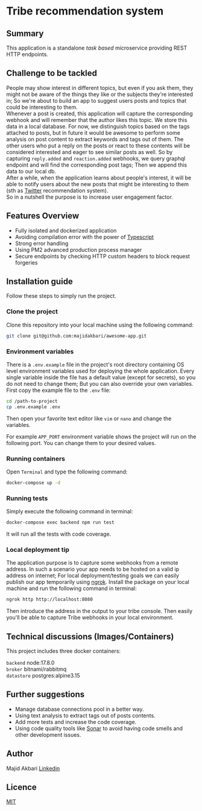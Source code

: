 # Tribe recommendation system

## Summary
This application is a standalone _task based_ microservice providing REST HTTP endpoints.

## Challenge to be tackled
People may show interest in different topics, but even if you ask them, they might not be aware of the things they like
or the subjects they're interested in; So we're about to build an app to suggest users posts and topics that could be interesting to them.  
Whenever a post is created, this application will capture the corresponding webhook and will remember that the author likes this topic. 
We store this data in a local database. For now, we distinguish topics based on the tags attached to posts, but in future it would be awesome to perform some analysis on post content to extract keywords and tags out of them. 
The other users who put a reply on the posts or react to these contents will be considered interested and eager to see similar posts as well. So by capturing `reply.added` and `reaction.added` webhooks, we query graphql endpoint and 
will find the corresponding post tags; Then we append this data to our local db.  
After a while, when the application learns about people's interest, it will be able to notify users about the new posts that might be interesting to them (sth as [Twitter](https://twitter.com/) recommendation system).  
So in a nutshell the purpose is to increase user engagement factor.

## Features Overview
* Fully isolated and dockerized application
* Avoiding compilation error with the power of [Typescript](https://www.typescriptlang.org/)
* Strong error handling
* Using PM2 advanced production process manager
* Secure endpoints by checking HTTP custom headers to block request forgeries

## Installation guide
Follow these steps to simply run the project.

### Clone the project
Clone this repository into your local machine using the following command:
```bash
git clone git@github.com:majidakbari/awesome-app.git
```

### Environment variables
There is a `.env.example` file in the project's root directory containing OS level environment variables used for deploying the whole application.
Every single variable inside the file has a default value (except for secrets), so you do not need to change them; But you can also override your own variables. First copy the example file to the `.env` file:
```bash
cd /path-to-project
cp .env.example .env
```
Then open your favorite text editor like `vim` or `nano` and change the variables.

For example `APP_PORT` environment variable shows the project will run on the following port. You can change them to your desired values.

### Running containers
Open `Terminal` and type the following command:
```bash
docker-compose up -d 
```

### Running tests
Simply execute the following command in terminal:
```bash
docker-compose exec backend npm run test
```
It will run all the tests with code coverage.


### Local deployment tip
The application purpose is to capture some webhooks from a remote address. In such a scenario your app needs to be hosted on a valid ip address on internet;
For local deployment/testing goals we can easily publish our app temporarily using [ngrok](https://ngrok.com/). Install the package on your local machine and run the following command in terminal:
```bash
ngrok http http://localhost:8080 
```
Then introduce the address in the output to your tribe console. Then easily you'll be able to capture Tribe webhooks in your local environment.

## Technical discussions (Images/Containers)
This project includes three docker containers:

`backend`
node:17.8.0  
`broker`
bitnami/rabbitmq  
`datastore`
postgres:alpine3.15

## Further suggestions
* Manage database connections pool in a better way.
* Using text analysis to extract tags out of posts contents.
* Add more tests and increase the code coverage.
* Using code quality tools like [Sonar](https://www.sonarqube.org/) to avoid having code smells and other development issues.

## Author
Majid Akbari [Linkedin](https://linkedin.com/in/majid-akbari)

## Licence
[MIT](https://choosealicense.com/licenses/mit/)